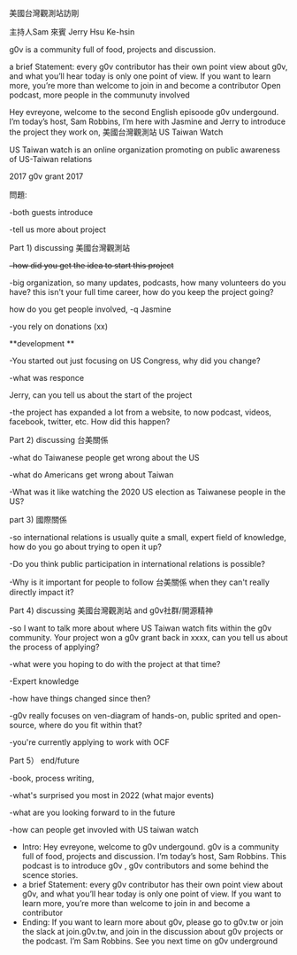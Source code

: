 美國台灣觀測站訪剛

主持人Sam
來賓 Jerry Hsu Ke-hsin

 g0v is a community full of food, projects and discussion.
 
a brief Statement: every g0v contributor has their own point view about g0v, and what you’ll hear today is only one point of view. If you want to learn more, you’re more than welcome to join in and become a contributor
Open podcast, more people in the communuty involved
 
 Hey evreyone, welcome to the second English episoode g0v undergound. I’m today’s host, Sam Robbins, I’m here with Jasmine and Jerry to introduce the project they work on, 美國台灣觀測站 US Taiwan Watch 

US Taiwan watch is an online organization promoting on public awareness of US-Taiwan relations 


2017 g0v grant 2017 

問題:

-both guests introduce 

-tell us more about project

Part 1) discussing 美國台灣觀測站

~~-how did you get the idea to start this project~~

-big organization, so many updates, podcasts, 
how many volunteers do you have? this isn't your full time career, how do you keep the project going?

how do you get people involved, -q Jasmine 

-you rely on donations (xx)

**development
**

-You started out just focusing on US Congress, why did you change?

-what was responce 

Jerry, can you tell us about the start of the project

-the project has expanded a lot from a website, to now podcast, videos, facebook, twitter, etc. How did this happen?


Part 2) discussing 台美關係

-what do Taiwanese people get wrong about the US 

-what do Americans get wrong about Taiwan 

-What was it like watching the 2020 US election as Taiwanese people in the US? 


part 3) 國際關係

-so international relations is usually quite a small, expert field of knowledge, how do you go about trying to open it up?

-Do you think public participation in international relations is possible?

-Why is it important for people to follow 台美關係 when they can't really directly impact it?


Part 4) discussing 美國台灣觀測站 and g0v社群/開源精神

-so I want to talk more about where US Taiwan watch fits within the g0v community. Your project won a g0v grant back in xxxx, can you tell us about the process of applying?

-what were you hoping to do with the project at that time?

-Expert knowledge 

-how have things changed since then?

-g0v really focuses on ven-diagram of hands-on, public sprited and open-source, where do you fit within that?

-you're currently applying to work with OCF

Part 5） end/future 

-book, process writing, 


-what's surprised you most in 2022 (what major events)

-what are you looking forward to in the future 

-how can people get invovled with US taiwan watch



- Intro: Hey evreyone, welcome to g0v undergound. g0v is a community full of food, projects and discussion. I’m today’s host, Sam Robbins. This podcast is to introduce g0v , g0v contributors and some behind the scence stories.
- a brief Statement: every g0v contributor has their own point view about g0v, and what you’ll hear today is only one point of view. If you want to learn more, you’re more than welcome to join in and become a contributor
- Ending: If you want to learn more about g0v, please go to g0v.tw or join the slack at join.g0v.tw, and join in the discussion about g0v projects or the podcast. I’m Sam Robbins. See you next time on g0v underground




